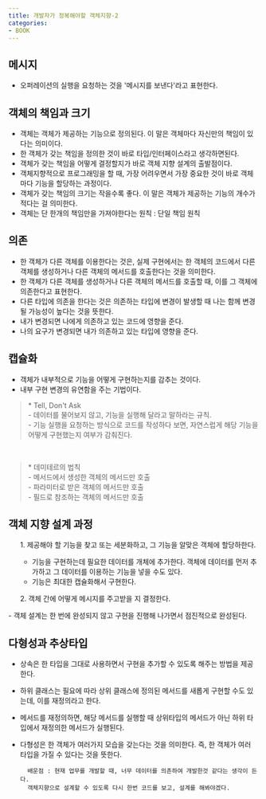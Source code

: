 ```yaml
---
title: 개발자가 정복해야할 객체지향-2
categories:
- BOOK
---
```

## 메시지<br/>
- 오퍼레이션의 실행을 요청하는 것을 '메시지를 보낸다'라고 표현한다.<br/>

## 객체의 책임과 크기<br/>
- 객체는 객체가 제공하는 기능으로 정의된다. 이 말은 객체마다 자신만의 책임이 있다는 의미이다.<br/>
- 한 객체가 갖는 책임을 정의한 것이 바로 타입/인터페이스라고 생각하면된다.<br/>
- 객체가 갖는 책임을 어떻게 결정할지가 바로 객체 지향 설계의 출발점이다.<br/>
- 객체지향적으로 프로그래밍을 할 때, 가장 어려우면서 가장 중요한 것이 바로 객체마다 기능을 할당하는 과정이다.<br/>
- 객체가 갖는 책임의 크기는 작을수록 좋다. 이 말은 객체가 제공하는 기능의 개수가 적다는 걸 의미한다.<br/>
- 객체는 단 한개의 책임만을 가져야한다는 원칙 : 단일 책임 원칙<br/>

## 의존<br/>
- 한 객체가 다른 객체를 이용한다는 것은, 실제 구현에서는 한 객체의 코드에서 다른 객체를 생성하거나 다른 객체의 메서드를 호출한다는 것을 의미한다.<br/>
- 한 객체가 다른 객체를 생성하거나 다른 객체의 메서드를 호출할 때, 이를 그 객체에 의존한다고 표현한다.<br/>
- 다른 타입에 의존을 한다는 것은 의존하는 타입에 변경이 발생할 때 나는 함께 변경될 가능성이 높다는 것을 뜻한다.<br/>
- 내가 변경되면 나에게 의존하고 있는 코드에 영향을 준다.<br/>
- 나의 요구가 변경되면 내가 의존하고 있는 타입에 영향을 준다.<br/>

## 캡슐화<br/>
- 객체가 내부적으로 기능을 어떻게 구현하는지를 감추는 것이다.<br/>
- 내부 구현 변경의 유연함을 주는 기법이다.<br/>
<blockquote>
* Tell, Don't Ask<br/>
- 데이터를 물어보지 않고, 기능을 실행해 달라고 말하라는 규칙.<br/>
- 기능 실행을 요청하는 방식으로 코드를 작성하다 보면, 자연스럽게 해당 기능을 어떻게 구현했는지 여부가 감춰진다.<br/>
</blockquote><br/>
<blockquote>
* 데미테르의 법칙<br/>
- 메서드에서 생성한 객체의 메서드만 호출<br/>
- 파라미터로 받은 객체의 메서드만 호출<br/>
- 필드로 참조하는 객체의 메서드만 호출<br/>
</blockquote>

## 객체 지향 설계 과정<br/>
<ul>1. 제공해야 할 기능을 찾고 또는 세분화하고, 그 기능을 알맞은 객체에 할당하한다.
	<ul>
		<li>기능을 구현하는데 필요한 데이터를 개체에 추가한다. 객체에 데이터를 먼저 추가하고 그 데이터를 이용하는 기능을 넣을 수도 있다.</li>
    	<li>기능은 최대한 캡슐화해서 구현한다.</li>
	</ul>
</ul>
<ul>2. 객체 간에 어떻게 메시지를 주고받을 지 결정한다.</ul>
- 객체 설계는 한 번에 완성되지 않고 구현을 진행해 나가면서 점진적으로 완성된다.

## 다형성과 추상타입<br/>
- 상속은 한 타입을 그대로 사용하면서 구현을 추가할 수 있도록 해주는 방법을 제공한다.<br/>
- 하위 클래스는 필요에 따라 상위 클래스에 정의된 메서드를 새롭게 구현할 수도 있는데, 이를 재정의라고 한다.<br/>
- 메서드를 재정의하면, 해당 메서드를 실행할 때 상위타입의 메서드가 아닌 하위 타입에서 재정의한 메서드가 실행된다.<br/>
- 다형성은 한 객체가 여러가지 모습을 갖는다는 것을 의미한다. 즉, 한 객체가 여러 타입을 가질 수 있다는 것을 뜻한다.<br/>

		배운점 : 현재 업무를 개발할 때, 너무 데이터를 의존하여 개발한것 같다는 생각이 든다. 
        객체지향으로 설계할 수 있도록 다시 한번 코드를 보고, 설계를 해봐야겠다.